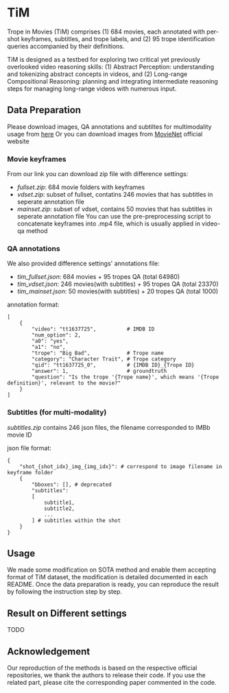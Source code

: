 # TiM
Trope in Movies (TiM) comprises (1) 684 movies, each annotated with per-shot keyframes, subtitles, and trope labels, and (2) 95 trope identification queries accompanied by their definitions.

TiM is designed as a testbed for exploring two critical yet previously overlooked video reasoning skills: (1) Abstract Perception: understanding and tokenizing abstract concepts in videos, and (2) Long-range Compositional Reasoning: planning and integrating intermediate reasoning steps for managing long-range videos with numerous input.

## Data Preparation
Please download images, QA annotations and subtiltes for multimodality usage from [here](https://drive.google.com/drive/folders/11RqbFUogRdU6MAJmnz9OrtZTWR9sx1Ia?usp=sharing)
Or you can download images from [MovieNet](https://movienet.github.io/) official website

### Movie keyframes
From our link you can download zip file with difference settings:
- *fullset.zip*: 684 movie folders with keyframes
- *vdset.zip*: subset of fullset, contatins 246 movies that has subtitles in seperate annotation file
- *mainset.zip*: subset of vdset, contains 50 movies that has subtitles in seperate annotation file
You can use the pre-preprocessing script to concatenate keyframes into .mp4 file, which is usually applied in video-qa method

### QA annotations
We also provided difference settings' annotations file:
- *tim_fullset.json*: 684 movies + 95 tropes QA (total 64980)
- *tim_vdset.json*: 246 movies(with subtitles) + 95 tropes QA (total 23370)
- *tim_mainset.json*: 50 movies(with subtitles) + 20 tropes QA (total 1000)
  
annotation format:
```json=
[
    {
        "video": "tt1637725",          # IMDB ID
        "num_option": 2,
        "a0": "yes",
        "a1": "no",
        "trope": "Big Bad",            # Trope name
        "category": "Character Trait", # Trope category
        "qid": "tt1637725_0",          # {IMDB ID}_{Trope ID}
        "answer": 1,                   # groundtruth
        "question": "Is the trope '{Trope name}', which means '{Trope definition}', relevant to the movie?"
    }
]
```

### Subtitles (for multi-modality)
*subtitles.zip* contains 246 json files, the filename corresponded to IMBb movie ID

json file format:
```json=
{
    "shot_{shot_idx}_img_{img_idx}": # correspond to image filename in keyframe folder
    {
        "bboxes": [], # deprecated
        "subtitles": 
        [
            subtitle1,
            subtitle2,
            ...
        ] # subtitles within the shot
    } 
}
```

## Usage
We made some modification on SOTA method and enable them accepting format of TiM dataset, the modification is detailed documented in each README. Once the data preparation is ready, you can reproduce the result by following the instruction step by step.

## Result on Different settings
TODO

## Acknowledgement
Our reproduction of the methods is based on the respective official repositories, we thank the authors to release their code. If you use the related part, please cite the corresponding paper commented in the code.